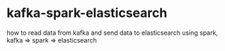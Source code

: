 # kafka-spark-elasticsearch
how to read data from kafka and send data to elasticsearch using spark, kafka => spark => elasticsearch

